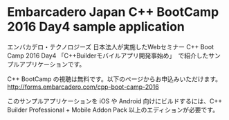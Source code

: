 # Embarcadero Japan C++ BootCamp 2016 Day4 sample application

エンバカデロ・テクノロジーズ 日本法人が実施したWebセミナー C++ Boot Camp 2016 Day4 「C++Builderモバイルアプリ開発事始め」　で紹介したサンプルアプリケーションです。

C++ BootCamp の視聴は無料です。以下のページからお申込みいただけます。  
<http://forms.embarcadero.com/cpp-boot-camp-2016>

このサンプルアプリケーションを iOS や Android 向けにビルドするには、C++ Builder Professional + Mobile Addon Pack 以上のエディションが必要です。
